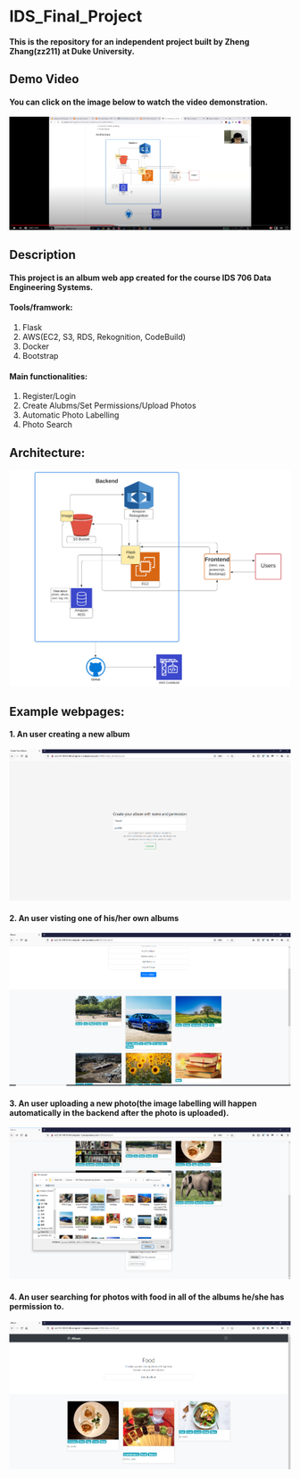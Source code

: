 # IDS_Final_Project
#### This is the repository for an independent project built by Zheng Zhang(zz211) at Duke University. 
## Demo Video
#### You can click on the image below to watch the video demonstration.
[![demo video](https://github.com/zzpsy/IDS_Final_Project_Public/blob/master/resource/youtube%20screenshot.png)](https://www.youtube.com/watch?v=3Xht7LwqyMQ "demo video")
## Description
#### This project is an album web app created for the course IDS 706 Data Engineering Systems.
#### Tools/framwork: 
1. Flask
2. AWS(EC2, S3, RDS, Rekognition, CodeBuild)
3. Docker
4. Bootstrap
#### Main functionalities: 
1. Register/Login
2. Create Alubms/Set Permissions/Upload Photos 
3. Automatic Photo Labelling
4. Photo Search
## Architecture:
![alt text](https://github.com/zzpsy/IDS_Final_Project_Public/blob/master/resource/architecture.png?raw=true)
## Example webpages:
#### 1. An user creating a new album
![alt text](https://github.com/zzpsy/IDS_Final_Project_Public/blob/master/resource/screenshot3.png?raw=true)
#### 2. An user visting one of his/her own albums
![alt text](https://github.com/zzpsy/IDS_Final_Project_Public/blob/master/resource/screenshot1.png?raw=true)
#### 3. An user uploading a new photo(the image labelling will happen automatically in the backend after the photo is uploaded).
![alt text](https://github.com/zzpsy/IDS_Final_Project_Public/blob/master/resource/screenshot4.png?raw=true)
#### 4. An user searching for photos with food in all of the albums he/she has permission to.
![alt text](https://github.com/zzpsy/IDS_Final_Project_Public/blob/master/resource/screenshot2.png?raw=true)
